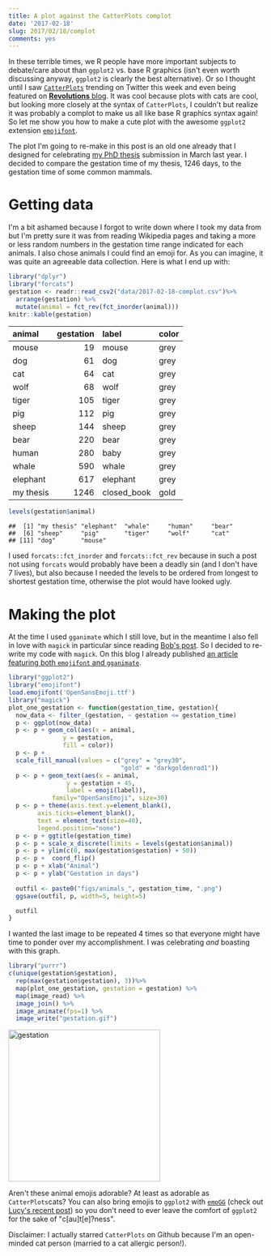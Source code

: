 ```yaml
---
title: A plot against the CatterPlots complot
date: '2017-02-18'
slug: 2017/02/18/complot
comments: yes
---
```



In these terrible times, we R people have more important subjects to debate/care about than `ggplot2` vs. base R graphics (isn't even worth discussing anyway, `ggplot2` is clearly the best alternative). Or so I thought until I saw [`CatterPlots`](https://github.com/Gibbsdavidl/CatterPlots) trending on Twitter this week and even being featured on [__Revolutions__ blog](http://blog.revolutionanalytics.com/2017/02/catterplots-plots-with-cats.html). It was cool because plots with cats are cool, but looking more closely at the syntax of `CatterPlots`, I couldn't but realize it was probably a complot to make us all like base R graphics syntax again! So let me show you how to make a cute plot with the awesome `ggplot2` extension [`emojifont`](https://github.com/GuangchuangYu/emojifont).

<!--more-->

The plot I'm going to re-make in this post is an old one already that I designed for celebrating [my PhD thesis](https://edoc.ub.uni-muenchen.de/19877/) submission in March last year. I decided to compare the gestation time of my thesis, 1246 days, to the gestation time of some common mammals.

# Getting data

I'm a bit ashamed because I forgot to write down where I took my data from but I'm pretty sure it was from reading Wikipedia pages and taking a more or less random numbers in the gestation time range indicated for each animals. I also chose animals I could find an emoji for. As you can imagine, it was quite an agreeable data collection. Here is what I end up with:


```r
library("dplyr")
library("forcats")
gestation <- readr::read_csv2("data/2017-02-18-complot.csv")%>%
  arrange(gestation) %>%
  mutate(animal = fct_rev(fct_inorder(animal)))
knitr::kable(gestation)
```



|animal    | gestation|label       |color |
|:---------|---------:|:-----------|:-----|
|mouse     |        19|mouse       |grey  |
|dog       |        61|dog         |grey  |
|cat       |        64|cat         |grey  |
|wolf      |        68|wolf        |grey  |
|tiger     |       105|tiger       |grey  |
|pig       |       112|pig         |grey  |
|sheep     |       144|sheep       |grey  |
|bear      |       220|bear        |grey  |
|human     |       280|baby        |grey  |
|whale     |       590|whale       |grey  |
|elephant  |       617|elephant    |grey  |
|my thesis |      1246|closed_book |gold  |

```r
levels(gestation$animal)
```

```
##  [1] "my thesis" "elephant"  "whale"     "human"     "bear"     
##  [6] "sheep"     "pig"       "tiger"     "wolf"      "cat"      
## [11] "dog"       "mouse"
```

I used `forcats::fct_inorder` and `forcats::fct_rev` because in such a post not using `forcats` would probably have been a deadly sin (and I don't have 7 lives), but also because I needed the levels to be ordered from longest to shortest gestation time, otherwise the plot would have looked ugly.

# Making the plot

At the time I used `gganimate` which I still love, but in the meantime I also fell in love with `magick` in particular since reading [Bob's post](https://rud.is/b/2016/07/27/u-s-drought-animations-with-the-witchs-brew-purrr-broom-magick/). So I decided to re-write my code with `magick`. On this blog I already published [an article featuring both `emojifont` and `gganimate`](http://www.masalmon.eu/2017/01/27/catan/).


```r
library("ggplot2")
library("emojifont")
load.emojifont('OpenSansEmoji.ttf')
library("magick")
plot_one_gestation <- function(gestation_time, gestation){
  now_data <- filter_(gestation, ~ gestation <= gestation_time)
  p <- ggplot(now_data) 
  p <- p + geom_col(aes(x = animal,
               y = gestation,
               fill = color))
  p <- p +
  scale_fill_manual(values = c("grey" = "grey30",
                               "gold" = "darkgoldenrod1")) 
  p <- p + geom_text(aes(x = animal, 
                y = gestation + 45,
                label = emoji(label)),
            family="OpenSansEmoji", size=30) 
  p <- p + theme(axis.text.y=element_blank(),
        axis.ticks=element_blank(),
        text = element_text(size=40),
        legend.position="none")
  p <- p + ggtitle(gestation_time)
  p <- p + scale_x_discrete(limits = levels(gestation$animal))
  p <- p + ylim(c(0, max(gestation$gestation) + 50)) 
  p <- p +  coord_flip() 
  p <- p + xlab("Animal") 
  p <- p + ylab("Gestation in days") 
  
  outfil <- paste0("figs/animals_", gestation_time, ".png")
  ggsave(outfil, p, width=5, height=5)

  outfil
}
```

I wanted the last image to be repeated 4 times so that everyone might have time to ponder over my accomplishment. I was celebrating _and_ boasting with this graph.


```r
library("purrr")
c(unique(gestation$gestation),
  rep(max(gestation$gestation), 3))%>%
  map(plot_one_gestation, gestation = gestation) %>%
  map(image_read) %>%
  image_join() %>%
  image_animate(fps=1) %>%
  image_write("gestation.gif")
```

<img src="/figure/gestation.gif" alt="gestation" width="300">

Aren't these animal emojis adorable? At least as adorable as `CatterPlots`cats? You can also bring emojis to `ggplot2` with [`emoGG`](https://github.com/dill/emoGG) (check out [Lucy's recent post](http://livefreeordichotomize.com/2017/02/09/the-prevalence-of-drunk-podcasts/)) so you don't need to ever leave the comfort of `ggplot2` for the sake of "c[au]t[e]?ness".

Disclaimer: I actually starred `CatterPlots` on Github because I'm an open-minded cat person (married to a cat allergic person!). 
